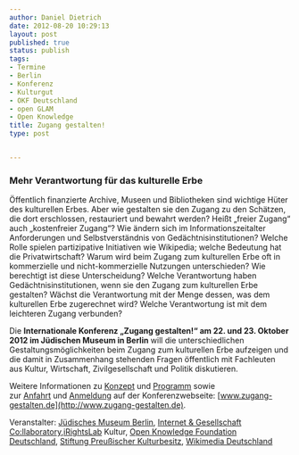```yaml
---
author: Daniel Dietrich
date: 2012-08-20 10:29:13
layout: post
published: true
status: publish
tags:
- Termine
- Berlin
- Konferenz
- Kulturgut
- OKF Deutschland
- open GLAM
- Open Knowledge
title: Zugang gestalten!
type: post


---
```


### Mehr Verantwortung für das kulturelle Erbe

Öffentlich finanzierte Archive, Museen und Bibliotheken sind wichtige Hüter des kulturellen Erbes. Aber wie gestalten sie den Zugang zu den Schätzen, die dort erschlossen, restauriert und bewahrt werden? Heißt „freier Zugang“ auch „kostenfreier Zugang“? Wie ändern sich im Informationszeitalter Anforderungen und Selbstverständnis von Gedächtnisinstitutionen? Welche Rolle spielen partizipative Initiativen wie Wikipedia; welche Bedeutung hat die Privatwirtschaft? Warum wird beim Zugang zum kulturellen Erbe oft in kommerzielle und nicht-kommerzielle Nutzungen unterschieden? Wie berechtigt ist diese Unterscheidung? Welche Verantwortung haben Gedächtnisinstitutionen, wenn sie den Zugang zum kulturellen Erbe gestalten? Wächst die Verantwortung mit der Menge dessen, was dem kulturellen Erbe zugerechnet wird? Welche Verantwortung ist mit dem leichteren Zugang verbunden?

Die **Internationale Konferenz „Zugang gestalten!“ am 22. und 23. Oktober 2012 im Jüdischen Museum in Berlin** will die unterschiedlichen Gestaltungsmöglichkeiten beim Zugang zum kulturellen Erbe aufzeigen und die damit in Zusammenhang stehenden Fragen öffentlich mit Fachleuten aus Kultur, Wirtschaft, Zivilgesellschaft und Politik diskutieren.

Weitere Informationen zu [Konzept](http://www.zugang-gestalten.de/konzept/) und [Programm](http://www.zugang-gestalten.de/programm/) sowie zur [Anfahrt](http://www.zugang-gestalten.de/informationen-anfahrt/) und [Anmeldung](http://www.zugang-gestalten.de/anmelden-register/) auf der Konferenzwebseite: [www.zugang-gestalten.de](http://www.zugang-gestalten.de).

Veranstalter: [Jüdisches Museum Berlin](http://www.jmberlin.de/), [Internet & Gesellschaft Co:llaboratory](http://www.collaboratory.de/),[iRightsLab](http://irights-lab.de/) Kultur, [Open Knowledge Foundation Deutschland](/), [Stiftung Preußischer Kulturbesitz](http://hv.spk-berlin.de/), [Wikimedia Deutschland](http://www.wikimedia.de/)